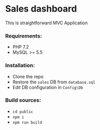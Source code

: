 # Sales dashboard

This is straightforward MVC Application 

### Requirements:

- PHP 7.2
- MySQL >= 5.5

### Installation:

- Clone the repo
- Restore the `sales` DB from `database.sql`
- Edit DB configuration in `Config\Db`

### Build sources:

- `cd public`
- `npm i`
- `npm run build`
